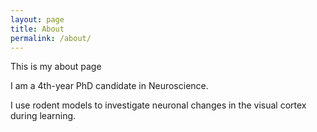 ```yaml
---
layout: page
title: About
permalink: /about/
---
```


This is my about page

I am a 4th-year PhD candidate in Neuroscience. 

I use rodent models to investigate neuronal changes in the visual cortex during learning.